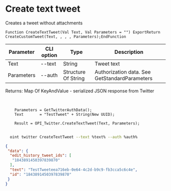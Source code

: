 ﻿---
sidebar_position: 2
---

# Create text tweet
 Creates a tweet without attachments



`Function CreateTextTweet(Val Text, Val Parameters = "") ExportReturn CreateCustomTweet(Text, , , , Parameters);EndFunction`

  | Parameter | CLI option | Type | Description |
  |-|-|-|-|
  | Text | --text | String | Tweet text |
  | Parameters | --auth | Structure Of String | Authorization data. See GetStandardParameters |

  
  Returns:  Map Of KeyAndValue - serialized JSON response from Twitter

<br/>




```bsl title="Code example"
    Parameters = GetTwitterAuthData();
    Text       = "TestTweet" + String(New UUID);

    Result = OPI_Twitter.CreateTextTweet(Text, Parameters);
```



```sh title="CLI command example"
    
  oint twitter CreateTextTweet --text %text% --auth %auth%

```

```json title="Result"
{
 "data": {
  "edit_history_tweet_ids": [
   "1843891450397839870"
  ],
  "text": "TestTweeteea716eb-0e64-4c2d-b9c9-fb3cca5c6c4e",
  "id": "1843891450397839870"
 }
}
```

